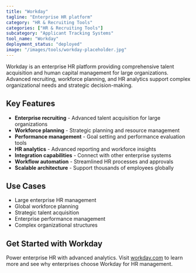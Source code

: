 ```yaml
---
title: "Workday"
tagline: "Enterprise HR platform"
category: "HR & Recruiting Tools"
categories: ["HR & Recruiting Tools"]
subcategory: "Applicant Tracking Systems"
tool_name: "Workday"
deployment_status: "deployed"
image: "/images/tools/workday-placeholder.jpg"
---
```

Workday is an enterprise HR platform providing comprehensive talent acquisition and human capital management for large organizations. Advanced recruiting, workforce planning, and HR analytics support complex organizational needs and strategic decision-making.

## Key Features

- **Enterprise recruiting** - Advanced talent acquisition for large organizations
- **Workforce planning** - Strategic planning and resource management
- **Performance management** - Goal setting and performance evaluation tools
- **HR analytics** - Advanced reporting and workforce insights
- **Integration capabilities** - Connect with other enterprise systems
- **Workflow automation** - Streamlined HR processes and approvals
- **Scalable architecture** - Support thousands of employees globally

## Use Cases

- Large enterprise HR management
- Global workforce planning
- Strategic talent acquisition
- Enterprise performance management
- Complex organizational structures

## Get Started with Workday

Power enterprise HR with advanced analytics. Visit [workday.com](https://www.workday.com) to learn more and see why enterprises choose Workday for HR management.
